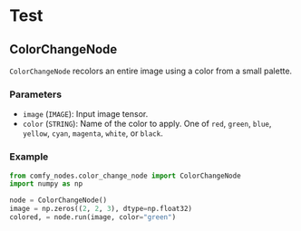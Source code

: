 # Test

## ColorChangeNode

`ColorChangeNode` recolors an entire image using a color from a small palette.

### Parameters

- `image` (`IMAGE`): Input image tensor.
- `color` (`STRING`): Name of the color to apply. One of `red`, `green`, `blue`, `yellow`, `cyan`, `magenta`, `white`, or `black`.

### Example

```python
from comfy_nodes.color_change_node import ColorChangeNode
import numpy as np

node = ColorChangeNode()
image = np.zeros((2, 2, 3), dtype=np.float32)
colored, = node.run(image, color="green")
```
